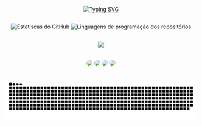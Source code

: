 <div align="center">

<a text-aling="center" href="https://git.io/typing-svg"><img src="https://readme-typing-svg.demolab.com?font=Pacifico&size=28&duration=3000&pause=1000&color=EDC5F8&center=true&vCenter=true&multiline=true&repeat=false&random=false&width=550&height=100&lines=++++++++++++%F0%9F%8C%BA+Hi%2C+welcome+to+my+profile!;+I'm+Adrielle+and+I'm+a+programming+student!" alt="Typing SVG" /></a>
</div>

##

<div align="center" > 
    <img width="49%" height="195px" src="https://github-readme-stats.vercel.app/api?username=Adri22K&show_icons=true&theme=dracula" alt="Estatiscas do GitHub"/>
    <img width="49%" height="195px" src="https://github-readme-stats.vercel.app/api/top-langs/?username=Adri22K&layout=compact&theme=dracula"  alt="Linguagens de programação dos repositórios"/>

</br>

</br>

<div> 
<p align="center">
  <a href="https://skillicons.dev">
    <img src="https://skillicons.dev/icons?i=github,c,html,css,java,js,mysql,php,postgres" />
  </a>
</p>
</div>

##


<div align="center"> 

<a href = "mailto:stollemberger35@gmail.com"> <img src="https://img.shields.io/badge/Gmail-D14836?style=for-the-badge&logo=gmail&logoColor=white"  style="border-radius: 30px" target="_blank"></a>
<a href="https://discord.gg/9NtTgDS7" target="_blank"><img src="https://img.shields.io/badge/Discord-7289DA?style=for-the-badge&logo=discord&logoColor=white" style="border-radius: 30px" target="_blank"></a> 
<a href="https://www.instagram.com/a.stollemberger/" target="_blank"><img src="https://img.shields.io/badge/Instagram-E4405F?style=for-the-badge&logo=instagram&logoColor=white" style="border-radius: 30px" target="_blank"></a> 
<a href="https://acrobat.adobe.com/id/urn:aaid:sc:US:0f20d826-e9c1-4340-b348-4a329710f239" target="_blank"><img src="https://img.shields.io/badge/Portfolio-EA4C89?style=for-the-badge&logo=Opsgenie&logoColor=white" style="border-radius: 30px" target="_blank"></a> 
 </div>

</br>

<div align="center"> 
<picture>
  <source
    media="prefers-color-scheme: dark"
    srcset="https://raw.githubusercontent.com/platane/snk/output/github-contribution-grid-snake-dark.svg"/>
  <img
    alt="github contribution grid snake animation"
    src="https://raw.githubusercontent.com/platane/snk/output/github-contribution-grid-snake.svg"/>
</picture>
</div>



